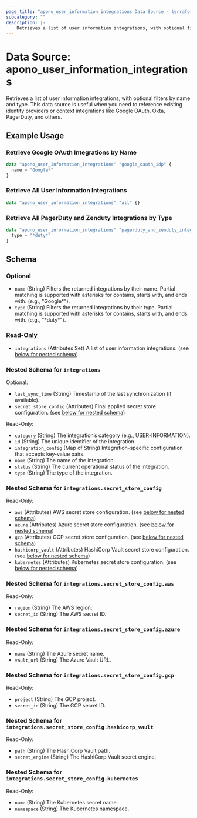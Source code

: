 ```yaml
---
page_title: "apono_user_information_integrations Data Source - terraform-provider-apono"
subcategory: ""
description: |-
    Retrieves a list of user information integrations, with optional filters by name and type. This data source is useful when you need to reference existing identity providers or context integrations like Google OAuth, Okta, PagerDuty, and others.
---
```


# Data Source: apono_user_information_integrations

Retrieves a list of user information integrations, with optional filters by name and type. This data source is useful when you need to reference existing identity providers or context integrations like Google OAuth, Okta, PagerDuty, and others.

## Example Usage

### Retrieve Google OAuth Integrations by Name

```terraform
data "apono_user_information_integrations" "google_oauth_idp" {
  name = "Google*"
}
```

### Retrieve All User Information Integrations

```terraform
data "apono_user_information_integrations" "all" {}
```

### Retrieve All PagerDuty and Zenduty Integrations by Type

```terraform
data "apono_user_information_integrations" "pagerduty_and_zenduty_integrations" {
  type = "*duty*"
}
```

<!-- schema generated by tfplugindocs -->
## Schema

### Optional

- `name` (String) Filters the returned integrations by their name. Partial matching is supported with asterisks for contains, starts with, and ends with. (e.g., "Google\*").
- `type` (String) Filters the returned integrations by their type. Partial matching is supported with asterisks for contains, starts with, and ends with. (e.g., "\*duty\*").

### Read-Only

- `integrations` (Attributes Set) A list of user information integrations. (see [below for nested schema](#nestedatt--integrations))

<a id="nestedatt--integrations"></a>
### Nested Schema for `integrations`

Optional:

- `last_sync_time` (String) Timestamp of the last synchronization (if available).
- `secret_store_config` (Attributes) Final applied secret store configuration. (see [below for nested schema](#nestedatt--integrations--secret_store_config))

Read-Only:

- `category` (String) The integration’s category (e.g., USER-INFORMATION).
- `id` (String) The unique identifier of the integration.
- `integration_config` (Map of String) Integration-specific configuration that accepts key-value pairs.
- `name` (String) The name of the integration.
- `status` (String) The current operational status of the integration.
- `type` (String) The type of the integration.

<a id="nestedatt--integrations--secret_store_config"></a>
### Nested Schema for `integrations.secret_store_config`

Read-Only:

- `aws` (Attributes) AWS secret store configuration. (see [below for nested schema](#nestedatt--integrations--secret_store_config--aws))
- `azure` (Attributes) Azure secret store configuration. (see [below for nested schema](#nestedatt--integrations--secret_store_config--azure))
- `gcp` (Attributes) GCP secret store configuration. (see [below for nested schema](#nestedatt--integrations--secret_store_config--gcp))
- `hashicorp_vault` (Attributes) HashiCorp Vault secret store configuration. (see [below for nested schema](#nestedatt--integrations--secret_store_config--hashicorp_vault))
- `kubernetes` (Attributes) Kubernetes secret store configuration. (see [below for nested schema](#nestedatt--integrations--secret_store_config--kubernetes))

<a id="nestedatt--integrations--secret_store_config--aws"></a>
### Nested Schema for `integrations.secret_store_config.aws`

Read-Only:

- `region` (String) The AWS region.
- `secret_id` (String) The AWS secret ID.


<a id="nestedatt--integrations--secret_store_config--azure"></a>
### Nested Schema for `integrations.secret_store_config.azure`

Read-Only:

- `name` (String) The Azure secret name.
- `vault_url` (String) The Azure Vault URL.


<a id="nestedatt--integrations--secret_store_config--gcp"></a>
### Nested Schema for `integrations.secret_store_config.gcp`

Read-Only:

- `project` (String) The GCP project.
- `secret_id` (String) The GCP secret ID.


<a id="nestedatt--integrations--secret_store_config--hashicorp_vault"></a>
### Nested Schema for `integrations.secret_store_config.hashicorp_vault`

Read-Only:

- `path` (String) The HashiCorp Vault path.
- `secret_engine` (String) The HashiCorp Vault secret engine.


<a id="nestedatt--integrations--secret_store_config--kubernetes"></a>
### Nested Schema for `integrations.secret_store_config.kubernetes`

Read-Only:

- `name` (String) The Kubernetes secret name.
- `namespace` (String) The Kubernetes namespace.
